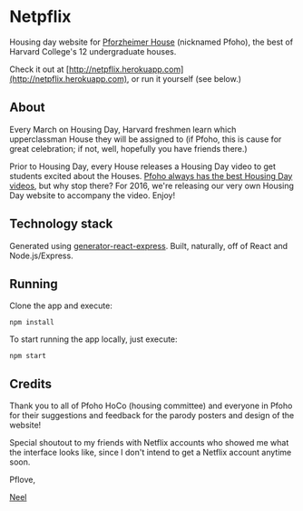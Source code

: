 # Netpflix
Housing day website for [Pforzheimer House](http://pfoho.harvard.edu) (nicknamed Pfoho), the best of Harvard College's 12 undergraduate houses.

Check it out at [http://netpflix.herokuapp.com](http://netpflix.herokuapp.com), or run it yourself (see below.)

## About
Every March on Housing Day, Harvard freshmen learn which upperclassman House they will be assigned to (if Pfoho, this is cause for great celebration; if not, well, hopefully you have friends there.)

Prior to Housing Day, every House releases a Housing Day video to get students excited about the Houses. [Pfoho always has the best Housing Day videos](http://www.thecrimson.com/flyby/article/2014/3/15/2014-housing-day-video-rankings/), but why stop there? For 2016, we're releasing our very own Housing Day website to accompany the video. Enjoy!

## Technology stack
Generated using [generator-react-express](https://github.com/JedWatson/generator-react-express). Built, naturally, off of React and Node.js/Express.

## Running
Clone the app and execute:

```
npm install
```

To start running the app locally, just execute:

```
npm start
```

## Credits
Thank you to all of Pfoho HoCo (housing committee) and everyone in Pfoho for their suggestions and feedback for the parody posters and design of the website!

Special shoutout to my friends with Netflix accounts who showed me what the interface looks like, since I don't intend to get a Netflix account anytime soon.

Pflove,

[Neel](https://github.com/hathix)
